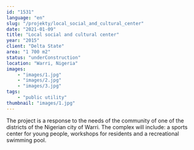 ```yaml
---
id: "1531"
language: "en"
slug: "/projekty/local_social_and_cultural_center"
date: "2021-01-09"
title: "Local social and cultural center"
year: "2015"
client: "Delta State"
area: "1 700 m2"
status: "underConstruction"
location: "Warri, Nigeria"
images: 
    - "images/1.jpg"
    - "images/2.jpg"
    - "images/3.jpg"
tags: 
    - "public utility"
thumbnail: "images/1.jpg"
---
```

The project is a&nbsp;response to the needs of the community of one of the districts of the Nigerian city of Warri. The complex will include: a&nbsp;sports center for young people, workshops for residents and a&nbsp;recreational swimming pool.
